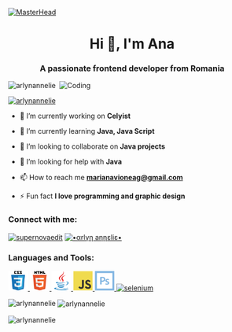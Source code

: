 [![MasterHead](https://developers.giphy.com/branch/master/static/api-512d36c09662682717108a38bbb5c57d.gif)](https://github.com/ArlynAnnelie)
<h1 align="center">Hi 👋, I'm Ana</h1>
<h3 align="center">A passionate frontend developer from Romania</h3>
<img align="right" alt="Coding" width="400" src="https://cdn.dribbble.com/users/1162077/screenshots/3848914/programmer.gif">


<p align="left"> <img src="https://komarev.com/ghpvc/?username=rishavchanda&label=Profile%20views&color=0e75b6&style=flat" alt="arlynannelie" /> </p>

<p align="left"> <a href="https://instagram.com/supernovaedit" target="blank"><img src="https://img.shields.io/badge/Instagram-E4405F?style=for-the-badge&logo=instagram&logoColor=white" alt="arlynannelie" /></a> </p>

- 🔭 I’m currently working on **Celyist**

- 🌱 I’m currently learning **Java, Java Script**

- 👯 I’m looking to collaborate on **Java projects**

- 🤝 I’m looking for help with **Java**

- 📫 How to reach me **marianavioneag@gmail.com**

- ⚡ Fun fact **I love programming and graphic design**

<h3 align="left">Connect with me:</h3>
<p align="left">
<a href="https://instagram.com/supernovaedit" target="blank"><img align="center" src="https://raw.githubusercontent.com/rahuldkjain/github-profile-readme-generator/master/src/images/icons/Social/instagram.svg" alt="supernovaedit" height="30" width="40" /></a>
<a href="https://www.youtube.com/c/•αrlγη aηηεliε•" target="blank"><img align="center" src="https://raw.githubusercontent.com/rahuldkjain/github-profile-readme-generator/master/src/images/icons/Social/youtube.svg" alt="•αrlγη aηηεliε•" height="30" width="40" /></a>
</p>

<h3 align="left">Languages and Tools:</h3>
<p align="left"> <a href="https://www.w3schools.com/css/" target="_blank" rel="noreferrer"> <img src="https://raw.githubusercontent.com/devicons/devicon/master/icons/css3/css3-original-wordmark.svg" alt="css3" width="40" height="40"/> </a> <a href="https://www.w3.org/html/" target="_blank" rel="noreferrer"> <img src="https://raw.githubusercontent.com/devicons/devicon/master/icons/html5/html5-original-wordmark.svg" alt="html5" width="40" height="40"/> </a> <a href="https://www.java.com" target="_blank" rel="noreferrer"> <img src="https://raw.githubusercontent.com/devicons/devicon/master/icons/java/java-original.svg" alt="java" width="40" height="40"/> </a> <a href="https://developer.mozilla.org/en-US/docs/Web/JavaScript" target="_blank" rel="noreferrer"> <img src="https://raw.githubusercontent.com/devicons/devicon/master/icons/javascript/javascript-original.svg" alt="javascript" width="40" height="40"/> </a> <a href="https://www.photoshop.com/en" target="_blank" rel="noreferrer"> <img src="https://raw.githubusercontent.com/devicons/devicon/master/icons/photoshop/photoshop-line.svg" alt="photoshop" width="40" height="40"/> </a> <a href="https://www.selenium.dev" target="_blank" rel="noreferrer"> <img src="https://raw.githubusercontent.com/detain/svg-logos/780f25886640cef088af994181646db2f6b1a3f8/svg/selenium-logo.svg" alt="selenium" width="40" height="40"/> </a> </p>

<p><img align="left" src="https://github-readme-stats.vercel.app/api/top-langs?username=arlynannelie&show_icons=true&locale=en&layout=compact" alt="arlynannelie" /></p>

<p>&nbsp;<img align="center" src="https://github-readme-stats.vercel.app/api?username=arlynannelie&show_icons=true&locale=en" alt="arlynannelie" /></p>

<p><img align="center" src="https://github-readme-streak-stats.herokuapp.com/?user=arlynannelie&" alt="arlynannelie" /></p>
